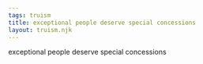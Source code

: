```yaml
---
tags: truism
title: exceptional people deserve special concessions
layout: truism.njk
---
```


exceptional people deserve special concessions